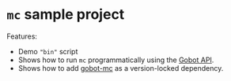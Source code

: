 # `mc` sample project

Features:

- Demo `"bin"` script
- Shows how to run `mc` programmatically using the [Gobot API](https://github.com/benallfree/gobot/tree/v1.0.0-alpha.20/docs/readme.md).
- Shows how to add [gobot-mc](https://www.npmjs.com/package/gobot-mc) as a version-locked dependency.
